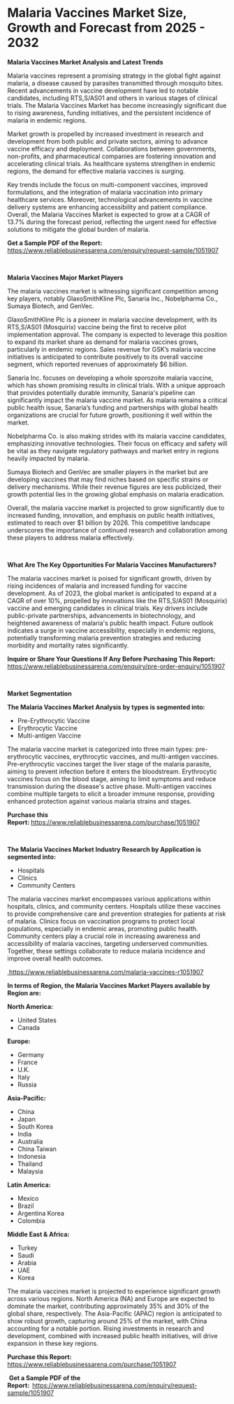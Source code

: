 <p><h1>Malaria Vaccines Market Size, Growth and Forecast from 2025 - 2032</h1></p><p><strong>Malaria Vaccines Market Analysis and Latest Trends</strong></p>
<p><p>Malaria vaccines represent a promising strategy in the global fight against malaria, a disease caused by parasites transmitted through mosquito bites. Recent advancements in vaccine development have led to notable candidates, including RTS,S/AS01 and others in various stages of clinical trials. The Malaria Vaccines Market has become increasingly significant due to rising awareness, funding initiatives, and the persistent incidence of malaria in endemic regions.</p><p>Market growth is propelled by increased investment in research and development from both public and private sectors, aiming to advance vaccine efficacy and deployment. Collaborations between governments, non-profits, and pharmaceutical companies are fostering innovation and accelerating clinical trials. As healthcare systems strengthen in endemic regions, the demand for effective malaria vaccines is surging.</p><p>Key trends include the focus on multi-component vaccines, improved formulations, and the integration of malaria vaccination into primary healthcare services. Moreover, technological advancements in vaccine delivery systems are enhancing accessibility and patient compliance. Overall, the Malaria Vaccines Market is expected to grow at a CAGR of 13.7% during the forecast period, reflecting the urgent need for effective solutions to mitigate the global burden of malaria.</p></p>
<p><strong>Get a Sample PDF of the Report:&nbsp;</strong> <a href="https://www.reliablebusinessarena.com/enquiry/request-sample/1051907?utm_campaign=3070&utm_medium=2&utm_source=Github&utm_content=ia&utm_term=19042025&utm_id=malaria-vaccines">https://www.reliablebusinessarena.com/enquiry/request-sample/1051907</a></p>
<p>&nbsp;</p>
<p><strong>Malaria Vaccines Major Market Players</strong></p>
<p><p>The malaria vaccines market is witnessing significant competition among key players, notably GlaxoSmithKline Plc, Sanaria Inc., Nobelpharma Co., Sumaya Biotech, and GenVec. </p><p>GlaxoSmithKline Plc is a pioneer in malaria vaccine development, with its RTS,S/AS01 (Mosquirix) vaccine being the first to receive pilot implementation approval. The company is expected to leverage this position to expand its market share as demand for malaria vaccines grows, particularly in endemic regions. Sales revenue for GSK’s malaria vaccine initiatives is anticipated to contribute positively to its overall vaccine segment, which reported revenues of approximately $6 billion.</p><p>Sanaria Inc. focuses on developing a whole sporozoite malaria vaccine, which has shown promising results in clinical trials. With a unique approach that provides potentially durable immunity, Sanaria's pipeline can significantly impact the malaria vaccine market. As malaria remains a critical public health issue, Sanaria’s funding and partnerships with global health organizations are crucial for future growth, positioning it well within the market.</p><p>Nobelpharma Co. is also making strides with its malaria vaccine candidates, emphasizing innovative technologies. Their focus on efficacy and safety will be vital as they navigate regulatory pathways and market entry in regions heavily impacted by malaria.</p><p>Sumaya Biotech and GenVec are smaller players in the market but are developing vaccines that may find niches based on specific strains or delivery mechanisms. While their revenue figures are less publicized, their growth potential lies in the growing global emphasis on malaria eradication.</p><p>Overall, the malaria vaccine market is projected to grow significantly due to increased funding, innovation, and emphasis on public health initiatives, estimated to reach over $1 billion by 2026. This competitive landscape underscores the importance of continued research and collaboration among these players to address malaria effectively.</p></p>
<p>&nbsp;</p>
<p><strong>What Are The Key Opportunities For Malaria Vaccines Manufacturers?</strong></p>
<p><p>The malaria vaccines market is poised for significant growth, driven by rising incidences of malaria and increased funding for vaccine development. As of 2023, the global market is anticipated to expand at a CAGR of over 10%, propelled by innovations like the RTS,S/AS01 (Mosquirix) vaccine and emerging candidates in clinical trials. Key drivers include public-private partnerships, advancements in biotechnology, and heightened awareness of malaria's public health impact. Future outlook indicates a surge in vaccine accessibility, especially in endemic regions, potentially transforming malaria prevention strategies and reducing morbidity and mortality rates significantly.</p></p>
<p><strong>Inquire or Share Your Questions If Any Before Purchasing This Report:</strong> <a href="https://www.reliablebusinessarena.com/enquiry/pre-order-enquiry/1051907?utm_campaign=3070&utm_medium=2&utm_source=Github&utm_content=ia&utm_term=19042025&utm_id=malaria-vaccines">https://www.reliablebusinessarena.com/enquiry/pre-order-enquiry/1051907</a></p>
<p>&nbsp;</p>
<p><strong>Market Segmentation</strong></p>
<p><strong>The Malaria Vaccines Market Analysis by types is segmented into:</strong></p>
<p><ul><li>Pre-Erythrocytic Vaccine</li><li>Erythrocytic Vaccine</li><li>Multi-antigen Vaccine</li></ul></p>
<p><p>The malaria vaccine market is categorized into three main types: pre-erythrocytic vaccines, erythrocytic vaccines, and multi-antigen vaccines. Pre-erythrocytic vaccines target the liver stage of the malaria parasite, aiming to prevent infection before it enters the bloodstream. Erythrocytic vaccines focus on the blood stage, aiming to limit symptoms and reduce transmission during the disease's active phase. Multi-antigen vaccines combine multiple targets to elicit a broader immune response, providing enhanced protection against various malaria strains and stages.</p></p>
<p><strong>Purchase this Report:&nbsp;</strong><a href="https://www.reliablebusinessarena.com/purchase/1051907?utm_campaign=3070&utm_medium=2&utm_source=Github&utm_content=ia&utm_term=19042025&utm_id=malaria-vaccines">https://www.reliablebusinessarena.com/purchase/1051907</a></p>
<p>&nbsp;</p>
<p><strong>The Malaria Vaccines Market Industry Research by Application is segmented into:</strong></p>
<p><ul><li>Hospitals</li><li>Clinics</li><li>Community Centers</li></ul></p>
<p><p>The malaria vaccines market encompasses various applications within hospitals, clinics, and community centers. Hospitals utilize these vaccines to provide comprehensive care and prevention strategies for patients at risk of malaria. Clinics focus on vaccination programs to protect local populations, especially in endemic areas, promoting public health. Community centers play a crucial role in increasing awareness and accessibility of malaria vaccines, targeting underserved communities. Together, these settings collaborate to reduce malaria incidence and improve overall health outcomes.</p></p>
<p><a href="https://www.reliablebusinessarena.com/malaria-vaccines-r1051907?utm_campaign=3070&utm_medium=2&utm_source=Github&utm_content=ia&utm_term=19042025&utm_id=malaria-vaccines">&nbsp;https://www.reliablebusinessarena.com/malaria-vaccines-r1051907</a></p>
<p><strong>In terms of Region, the Malaria Vaccines Market Players available by Region are:</strong></p>
<p>
    <p> <strong> North America: </strong>
        <ul>
            <li>United States</li>
            <li>Canada</li>
        </ul>
        </p> 
    <p> <strong> Europe: </strong>
        <ul>
            <li>Germany</li>
            <li>France</li>
            <li>U.K.</li>
            <li>Italy</li>
            <li>Russia</li>
        </ul>
        </p> 
    <p> <strong> Asia-Pacific: </strong>
        <ul>
            <li>China</li>
            <li>Japan</li>
            <li>South Korea</li>
            <li>India</li>
            <li>Australia</li>
            <li>China Taiwan</li>
            <li>Indonesia</li>
            <li>Thailand</li>
            <li>Malaysia</li>
        </ul>
        </p> 
    <p> <strong> Latin America: </strong>
        <ul>
            <li>Mexico</li>
            <li>Brazil</li>
            <li>Argentina Korea</li>
            <li>Colombia</li>
        </ul>
        </p> 
    <p> <strong> Middle East & Africa: </strong>
        <ul>
            <li>Turkey</li>
            <li>Saudi</li>
            <li>Arabia</li>
            <li>UAE</li>
            <li>Korea</li>
        </ul>
    </p>
    </p>
<p><p>The malaria vaccines market is projected to experience significant growth across various regions. North America (NA) and Europe are expected to dominate the market, contributing approximately 35% and 30% of the global share, respectively. The Asia-Pacific (APAC) region is anticipated to show robust growth, capturing around 25% of the market, with China accounting for a notable portion. Rising investments in research and development, combined with increased public health initiatives, will drive expansion in these key regions.</p></p>
<p><strong>Purchase this Report: </strong><a href="https://www.reliablebusinessarena.com/purchase/1051907?utm_campaign=3070&utm_medium=2&utm_source=Github&utm_content=ia&utm_term=19042025&utm_id=malaria-vaccines">https://www.reliablebusinessarena.com/purchase/1051907</a></p>
<p>&nbsp;<strong>Get a Sample PDF of the Report:&nbsp;&nbsp;</strong><a href="https://www.reliablebusinessarena.com/enquiry/request-sample/1051907?utm_campaign=3070&utm_medium=2&utm_source=Github&utm_content=ia&utm_term=19042025&utm_id=malaria-vaccines">https://www.reliablebusinessarena.com/enquiry/request-sample/1051907</a></p>
<p><strong></strong></p>
<p><p></p><p></p><p></p></p>